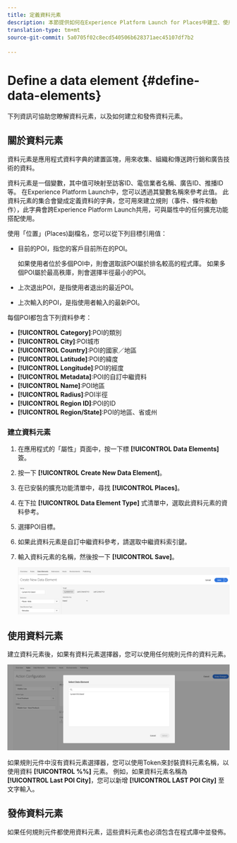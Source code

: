 ```yaml
---
title: 定義資料元素
description: 本節提供如何在Experience Platform Launch for Places中建立、使用和發佈資料元素的相關資訊。
translation-type: tm+mt
source-git-commit: 5a0705f02c8ecd540506b628371aec45107df7b2

---
```



# Define a data element {#define-data-elements}

下列資訊可協助您瞭解資料元素，以及如何建立和發佈資料元素。

## 關於資料元素

資料元素是應用程式資料字典的建置區塊，用來收集、組織和傳送跨行銷和廣告技術的資料。

資料元素是一個變數，其中值可映射至訪客ID、電信業者名稱、廣告ID、推播ID等。 在Experience Platform Launch中，您可以透過其變數名稱來參考此值。 此資料元素的集合會變成定義資料的字典，您可用來建立規則（事件、條件和動作），此字典會跨Experience Platform Launch共用，可與屬性中的任何擴充功能搭配使用。

使用「位置」(Places)副檔名，您可以從下列目標引用值：

* 目前的POI，指您的客戶目前所在的POI。

   如果使用者位於多個POI中，則會選取該POI屬於排名較高的程式庫。 如果多個POI屬於最高秩庫，則會選擇半徑最小的POI。
* 上次退出POI，是指使用者退出的最近POI。
* 上次輸入的POI，是指使用者輸入的最新POI。

每個POI都包含下列資料參考：

* **[!UICONTROL Category]**:POI的類別
* **[!UICONTROL City]**:POI城市
* **[!UICONTROL Country]**:POI的國家／地區
* **[!UICONTROL Latitude]**:POI的緯度
* **[!UICONTROL Longitude]**:POI的經度
* **[!UICONTROL Metadata]**:POI的自訂中繼資料
* **[!UICONTROL Name]**:POI地區
* **[!UICONTROL Radius]**:POI半徑
* **[!UICONTROL Region ID]**:POI的ID
* **[!UICONTROL Region/State]**:POI的地區、省或州

### 建立資料元素

1. 在應用程式的「屬性」頁面中，按一下標 **[!UICONTROL Data Elements]** 簽。

1. 按一下 **[!UICONTROL Create New Data Element]**。

1. 在已安裝的擴充功能清單中，尋找 **[!UICONTROL Places]**。

1. 在下拉 **[!UICONTROL Data Element Type]** 式清單中，選取此資料元素的資料參考。

1. 選擇POI目標。

1. 如果此資料元素是自訂中繼資料參考，請選取中繼資料索引鍵。

1. 輸入資料元素的名稱，然後按一下 **[!UICONTROL Save]**。

   ![建立資料元素](/help/assets/create-de-7-v3.png)


## 使用資料元素

建立資料元素後，如果有資料元素選擇器，您可以使用任何規則元件的資料元素。

![使用資料元素](/help/assets/use-de-v2.png)

如果規則元件中沒有資料元素選擇器，您可以使用Token來封裝資料元素名稱，以使用資料 **[!UICONTROL %%]** 元素。
例如，如果資料元素名稱為 **[!UICONTROL Last POI City]**，您可以新增 **[!UICONTROL LAST POI City]** 至文字輸入。


## 發佈資料元素

如果任何規則元件都使用資料元素，這些資料元素也必須包含在程式庫中並發佈。
